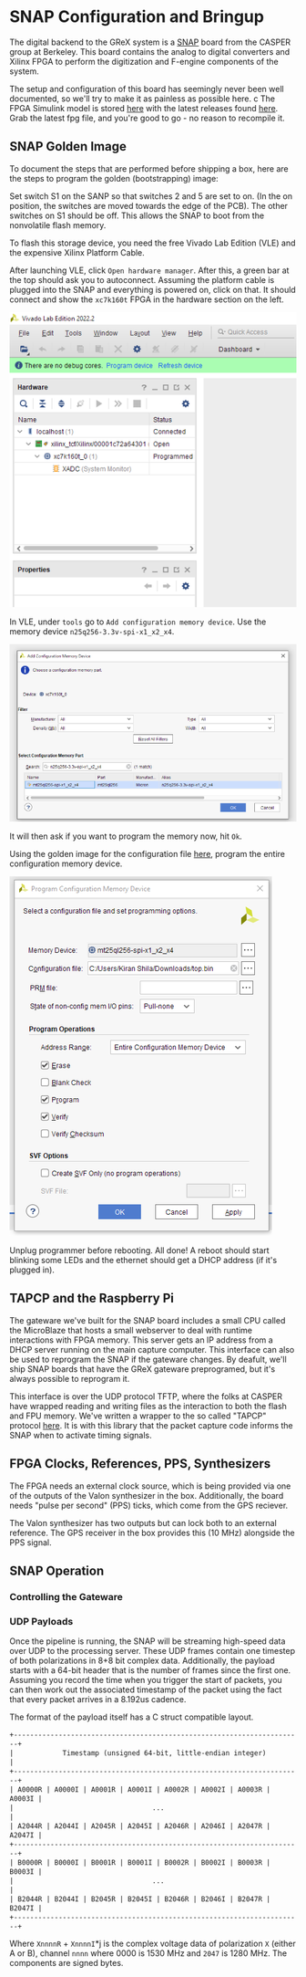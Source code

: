 # SNAP Configuration and Bringup

The digital backend to the GReX system is a
[SNAP](https://casper.astro.berkeley.edu/wiki/SNAP) board from the CASPER group
at Berkeley. This board contains the analog to digital converters and Xilinx
FPGA to perform the digitization and F-engine components of the system.

The setup and configuration of this board has seemingly never been well
documented, so we'll try to make it as painless as possible here.
c
The FPGA Simulink model is stored
[here](https://github.com/GReX-Telescope/gateware) with the latest releases
found [here](https://github.com/GReX-Telescope/gateware/releases). Grab the
latest fpg file, and you're good to go - no reason to recompile it.

## SNAP Golden Image

To document the steps that are performed before shipping a box, here are the steps to program the golden (bootstrapping) image:

Set switch S1 on the SANP so that switches 2 and 5 are set to on.
(In the on position, the switches are moved towards the edge of the PCB).
The other switches on S1 should be off.
This allows the SNAP to boot from the nonvolatile flash memory.

To flash this storage device, you need the free Vivado Lab Edition (VLE) and the expensive Xilinx Platform Cable.

After launching VLE, click `Open hardware manager`. After this, a green bar at the top should ask you to autoconnect. Assuming the platform cable is plugged into the SNAP and everything is powered on, click on that. It should connect and show the `xc7k160t` FPGA in the hardware section on the left.

![](../assets/snap_connect.png)

In VLE, under `tools` go to `Add configuration memory device`.
Use the memory device `n25q256-3.3v-spi-x1_x2_x4`.

![](../assets/config_mem.png)

It will then ask if you want to program the memory now, hit `Ok`.

Using the golden image for the configuration file [here](../assets/golden.bin), program the entire configuration memory device.

![](../assets/snap_prog.png)

Unplug programmer before rebooting.
All done! A reboot should start blinking some LEDs and the ethernet should get a DHCP address (if it's plugged in).

## TAPCP and the Raspberry Pi

The gateware we've built for the SNAP board includes a small CPU called the MicroBlaze
that hosts a small webserver to deal with runtime interactions with FPGA memory. This server
gets an IP address from a DHCP server running on the main capture computer. This interface can also
be used to reprogram the SNAP if the gateware changes. By deafult, we'll ship SNAP boards that
have the GReX gateware preprogramed, but it's always possible to reprogram it.

This interface is over the UDP protocol TFTP, where the folks at CASPER have wrapped reading and
writing files as the interaction to both the flash and FPU memory. We've written a wrapper to the
so called "TAPCP" protocol [here](https://github.com/kiranshila/tapcp_rs). It is with this library
that the packet capture code informs the SNAP when to activate timing signals.

## FPGA Clocks, References, PPS, Synthesizers

The FPGA needs an external clock source, which is being provided via one of the
outputs of the Valon synthesizer in the box. Additionally, the board needs "pulse per
second" (PPS) ticks, which come from the GPS reciever.

The Valon synthesizer has two outputs but can lock both to an external reference.
The GPS receiver in the box provides this (10 MHz) alongside the PPS signal.

## SNAP Operation

### Controlling the Gateware

### UDP Payloads

Once the pipeline is running, the SNAP will be streaming high-speed data over UDP to the processing server. These UDP frames contain one timestep of both polarizations in 8+8 bit complex data. Additionally, the payload starts with a 64-bit header that is the number of frames since the first one. Assuming you record the time when you trigger the start of packets, you can then work out the associated timestamp of the packet using the fact that every packet arrives in a 8.192us cadence.

The format of the payload itself has a C struct compatible layout.

```
+-----------------------------------------------------------------------+
|            Timestamp (unsigned 64-bit, little-endian integer)         |
+-----------------------------------------------------------------------+
| A0000R | A0000I | A0001R | A0001I | A0002R | A0002I | A0003R | A0003I |
|                                  ...                                  |
| A2044R | A2044I | A2045R | A2045I | A2046R | A2046I | A2047R | A2047I |
+-----------------------------------------------------------------------+
| B0000R | B0000I | B0001R | B0001I | B0002R | B0002I | B0003R | B0003I |
|                                  ...                                  |
| B2044R | B2044I | B2045R | B2045I | B2046R | B2046I | B2047R | B2047I |
+-----------------------------------------------------------------------+
```

Where `XnnnnR` + `XnnnnI`\*j is the complex voltage data of polarization `X` (either A or B), channel `nnnn` where 0000 is 1530 MHz and `2047` is 1280 MHz. The components are signed bytes.
